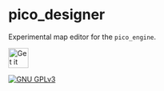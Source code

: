 <!--
SPDX-FileCopyrightText: 2022 Florian Blasius <co_sl@tutanota.com>
SPDX-License-Identifier: GPL-3.0-only
-->

# pico_designer

Experimental map editor for the `pico_engine`.

<a href="https://codeberg.org/flovansl/co_sl">
    <img alt="Get it on Codeberg" src="https://get-it-on.codeberg.org/get-it-on-blue-on-white.png" height="40">
</a>

[![GNU GPLv3](https://img.shields.io/badge/license-GPLv3-green.svg)](../../LICENSES/GPL-3.0-only.txt)